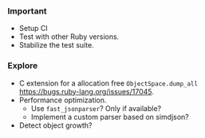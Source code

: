 ### Important

  - Setup CI
  - Test with other Ruby versions.
  - Stabilize the test suite.

### Explore

- C extension for a allocation free `ObjectSpace.dump_all` https://bugs.ruby-lang.org/issues/17045.
- Performance optimization.
  - Use `fast_jsonparser`? Only if available?
  - Implement a custom parser based on simdjson?
- Detect object growth?
